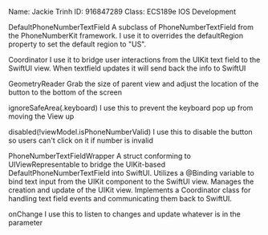 
Name: Jackie Trinh
ID: 916847289
Class: ECS189e IOS Development

DefaultPhoneNumberTextField
A subclass of PhoneNumberTextField from the PhoneNumberKit framework.
I use it to overrides the defaultRegion property to set the default region to "US".

Coordinator
I use it to bridge user interactions from the UIKit text field to the SwiftUI view. When textfield updates it will send back the info to SwiftUI

GeometryReader
Grab the size of parent view and adjust the location of the button to the bottom of the screen

ignoreSafeArea(.keyboard)
I use this to prevent the keyboard pop up from moving the View up

disabled(!viewModel.isPhoneNumberValid)
I use this to disable the button so users can't click on it if number is invalid

PhoneNumberTextFieldWrapper
A struct conforming to UIViewRepresentable to bridge the UIKit-based DefaultPhoneNumberTextField into SwiftUI.
Utilizes a @Binding variable to bind text input from the UIKit component to the SwiftUI view.
Manages the creation and update of the UIKit view.
Implements a Coordinator class for handling text field events and communicating them back to SwiftUI.

onChange
I use this to listen to changes and update whatever is in the parameter

